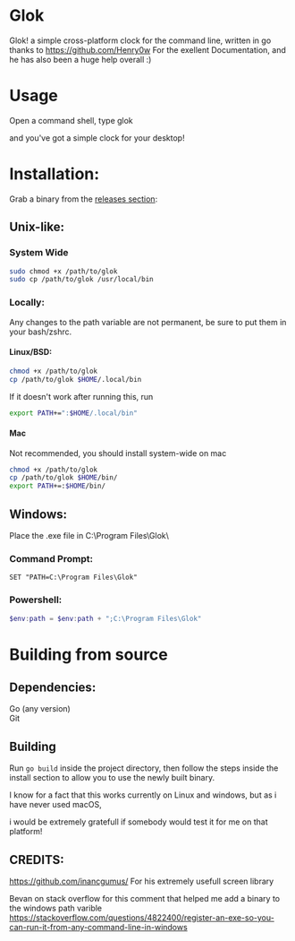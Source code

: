 # Glok
Glok! a simple cross-platform  clock for the command line, written in go
thanks to https://github.com/Henry0w For the exellent Documentation, and he has also been a huge help overall :)


# Usage
Open a command shell, type glok

and you've got a simple clock for your desktop!

# Installation:

Grab a binary from the [releases section](https://github.com/edward-riley/Glok/releases):


## Unix-like:

### System Wide
```sh
sudo chmod +x /path/to/glok
sudo cp /path/to/glok /usr/local/bin
```

### Locally:

Any changes to the path variable are not permanent, be sure to put them in your bash/zshrc.

#### Linux/BSD: 
```sh
chmod +x /path/to/glok
cp /path/to/glok $HOME/.local/bin
```
If it doesn't work after running this, run 

```sh
export PATH+=":$HOME/.local/bin"
```
#### Mac

Not recommended, you should install system-wide on mac

```sh
chmod +x /path/to/glok
cp /path/to/glok $HOME/bin/
export PATH+=:$HOME/bin/
```


## Windows:
Place the .exe file in  C:\Program Files\Glok\

### Command Prompt:
```batch
SET "PATH=C:\Program Files\Glok"     
```
### Powershell:
```powershell
$env:path = $env:path + ";C:\Program Files\Glok"
```
# Building from source
## Dependencies:  
Go (any version)  
Git

## Building

Run `go build` inside the project directory, then follow the steps inside the install section to allow you to use the newly built binary.



I know for a fact that this works currently on Linux and windows, but as i have never used macOS,

i would be extremely gratefull if somebody would test it for me on that platform!

## CREDITS:
https://github.com/inancgumus/  For his extremely usefull screen library

Bevan on stack overflow for this comment that helped me add a binary to the windows path varible
https://stackoverflow.com/questions/4822400/register-an-exe-so-you-can-run-it-from-any-command-line-in-windows

